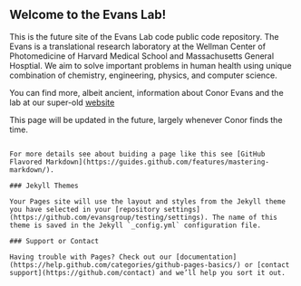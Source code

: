 ## Welcome to the Evans Lab!

This is the future site of the Evans Lab code public code repository. The Evans is a translational research laboratory at the Wellman Center of Photomedicine of Harvard Medical School and Massachusetts General Hosptial. We aim to solve important problems in human health using unique combination of chemistry, engineering, physics, and computer science. 

You can find more, albeit ancient, information about Conor Evans and the lab at our super-old [website](http://wellman.massgeneral.org/faculty-evans-pi.htm)

This page will be updated in the future, largely whenever Conor finds the time. 

```

For more details see about buiding a page like this see [GitHub Flavored Markdown](https://guides.github.com/features/mastering-markdown/).

### Jekyll Themes

Your Pages site will use the layout and styles from the Jekyll theme you have selected in your [repository settings](https://github.com/evansgroup/testing/settings). The name of this theme is saved in the Jekyll `_config.yml` configuration file.

### Support or Contact

Having trouble with Pages? Check out our [documentation](https://help.github.com/categories/github-pages-basics/) or [contact support](https://github.com/contact) and we’ll help you sort it out.
